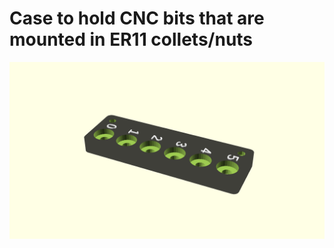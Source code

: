 # Case to hold CNC bits that are mounted in ER11 collets/nuts

![Generated display preview](render/display.png "Generated display preview")
